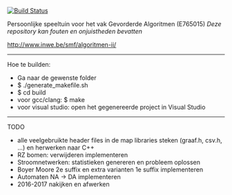 [![Build Status](https://travis-ci.org/MartenBE/gevorderde-algoritmen.svg?branch=master)](https://travis-ci.org/MartenBE/gevorderde-algoritmen)


Persoonlijke speeltuin voor het vak Gevorderde Algoritmen (E765015)
*Deze repository kan fouten en onjuistheden bevatten*

http://www.inwe.be/smf/algoritmen-ii/

-----

Hoe te builden:

- Ga naar de gewenste folder
- $ ./generate_makefile.sh
- $ cd build
- voor gcc/clang: $ make
- voor visual studio: open het gegenereerde project in Visual Studio

-----

TODO
- alle veelgebruikte header files in de map libraries steken (graaf.h, csv.h, ...) en herwerken naar C++
- RZ bomen: verwijderen implementeren
- Stroomnetwerken: statistieken genereren en probleem oplossen
- Boyer Moore 2e suffix en extra varianten 1e suffix implementeren
- Automaten NA -> DA implementeren
- 2016-2017 nakijken en afwerken
